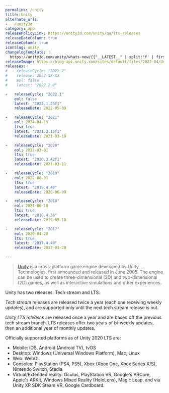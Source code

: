 ```yaml
---
permalink: /unity
title: Unity
alternate_urls:
-   /unity3d
category: app
releasePolicyLink: https://unity3d.com/unity/qa/lts-releases
releaseDateColumn: true
releaseColumn: true
iconSlug: unity
changelogTemplate: |
  https://unity3d.com/unity/whats-new/{{"__LATEST__" | split:'f' | first}}#section-{{"__LATEST__" | remove:'.'}}-release-notes
releaseImage: https://blog-api.unity.com/sites/default/files/2022-04/Unity-2021-LTS-Timeline.jpg
releases:
#  - releaseCycle: "2022.2"
#    release: 2022-XX-XX
#    eol: false
#    latest: "2022.2.0"

-   releaseCycle: "2022.1"
    eol: false
    latest: "2022.1.23f1"
    releaseDate: 2022-05-09

-   releaseCycle: "2021"
    eol: 2024-04-19
    lts: true
    latest: "2021.3.15f1"
    releaseDate: 2021-03-19

-   releaseCycle: "2020"
    eol: 2023-03-01
    lts: true
    latest: "2020.3.42f1"
    releaseDate: 2021-03-11

-   releaseCycle: "2019"
    eol: 2022-06-01
    lts: true
    latest: "2019.4.40"
    releaseDate: 2020-06-09

-   releaseCycle: "2018"
    eol: 2021-06-18
    lts: true
    latest: "2018.4.36"
    releaseDate: 2019-05-10

-   releaseCycle: "2017"
    eol: 2020-04-20
    lts: true
    latest: "2017.4.40"
    releaseDate: 2017-03-20

---
```


> [Unity](https://unity.com/) is a cross-platform game engine developed by Unity Technologies, first announced and released in June 2005. The engine can be used to create three-dimensional (3D) and two-dimensional (2D) games, as well as interactive simulations and other experiences.

Unity has two releases: Tech stream and LTS.

*Tech stream* releases are released twice a year (each one receiving weekly updates), and are supported only until the next tech stream release is out.

*Unity LTS releases* are released once a year and are based off the previous tech stream branch. LTS releases offer two years of bi-weekly updates, then an additional year of monthly updates.

Officially supported platforms as of Unity 2020 LTS are:

- Mobile: iOS, Android (Android TV), tvOS
- Desktop: Windows (Universal Windows Platform), Mac, Linux
- Web: WebGL
- Consoles: PlayStation (PS4, PS5), Xbox (Xbox One, Xbox Series X/S), Nintendo Switch, Stadia
- Virtual/Extended reality: Oculus, PlayStation VR, Google's ARCore, Apple's ARKit, Windows Mixed Reality (HoloLens), Magic Leap, and via Unity XR SDK Steam VR, Google Cardboard.
